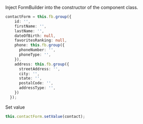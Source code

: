 
Inject FormBuilder into the constructor of the component class.
```ts
contactForm = this.fb.group({
    id: '',
    firstName: '',
    lastName: '',
    dateOfBirth: null,
    favoritesRanking: null,
    phone: this.fb.group({
      phoneNumber: '',
      phoneType: '',
    }),
    address: this.fb.group({
      streetAddress: '',
      city: '',
      state: '',
      postalCode: '',
      addressType: '',
    })
  });
```


Set value
```ts
this.contactForm.setValue(contact);
```
